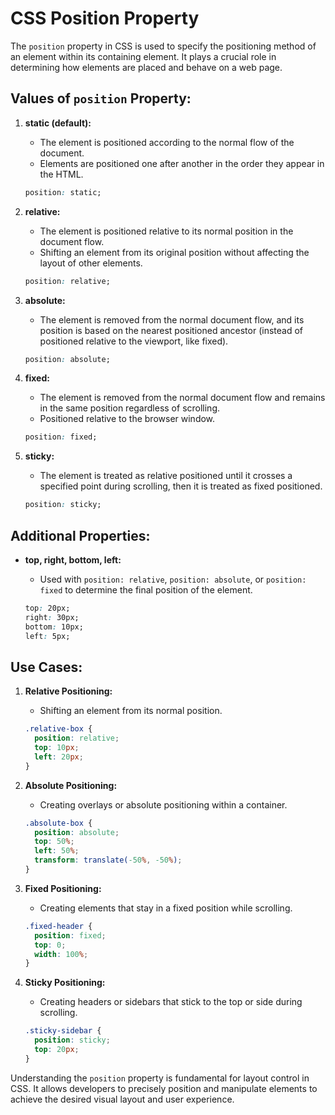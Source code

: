 # CSS Position Property

The `position` property in CSS is used to specify the positioning method of an element within its containing element. It plays a crucial role in determining how elements are placed and behave on a web page.

## Values of `position` Property:

1. **static (default):**
    - The element is positioned according to the normal flow of the document.
    - Elements are positioned one after another in the order they appear in the HTML.

   ```css
   position: static;
   ```

2. **relative:**
    - The element is positioned relative to its normal position in the document flow.
    - Shifting an element from its original position without affecting the layout of other elements.

   ```css
   position: relative;
   ```

3. **absolute:**
    - The element is removed from the normal document flow, and its position is based on the nearest positioned ancestor (instead of positioned relative to the viewport, like fixed).

   ```css
   position: absolute;
   ```

4. **fixed:**
    - The element is removed from the normal document flow and remains in the same position regardless of scrolling.
    - Positioned relative to the browser window.

   ```css
   position: fixed;
   ```

5. **sticky:**
    - The element is treated as relative positioned until it crosses a specified point during scrolling, then it is treated as fixed positioned.

   ```css
   position: sticky;
   ```

## Additional Properties:

- **top, right, bottom, left:**
    - Used with `position: relative`, `position: absolute`, or `position: fixed` to determine the final position of the element.

  ```css
  top: 20px;
  right: 30px;
  bottom: 10px;
  left: 5px;
  ```

## Use Cases:

1. **Relative Positioning:**
    - Shifting an element from its normal position.

   ```css
   .relative-box {
     position: relative;
     top: 10px;
     left: 20px;
   }
   ```

2. **Absolute Positioning:**
    - Creating overlays or absolute positioning within a container.

   ```css
   .absolute-box {
     position: absolute;
     top: 50%;
     left: 50%;
     transform: translate(-50%, -50%);
   }
   ```

3. **Fixed Positioning:**
    - Creating elements that stay in a fixed position while scrolling.

   ```css
   .fixed-header {
     position: fixed;
     top: 0;
     width: 100%;
   }
   ```

4. **Sticky Positioning:**
    - Creating headers or sidebars that stick to the top or side during scrolling.

   ```css
   .sticky-sidebar {
     position: sticky;
     top: 20px;
   }
   ```

Understanding the `position` property is fundamental for layout control in CSS. It allows developers to precisely position and manipulate elements to achieve the desired visual layout and user experience.